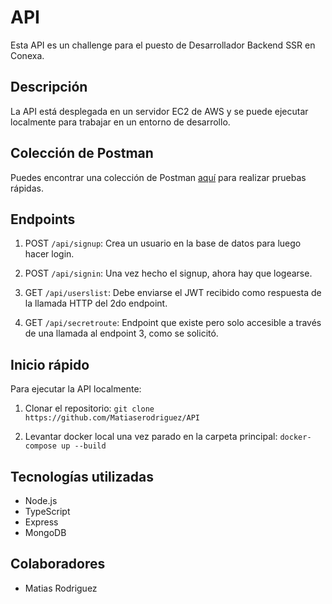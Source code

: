 # API

Esta API es un challenge para el puesto de Desarrollador Backend SSR en Conexa.

## Descripción

La API está desplegada en un servidor EC2 de AWS y se puede ejecutar localmente para trabajar en un entorno de desarrollo.

## Colección de Postman

Puedes encontrar una colección de Postman [aquí](https://www.postman.com/satellite-cosmologist-72342374/workspace/conexa/collection/14655417-409a11fa-f14d-4923-9a85-8fb0bd923c04?action=share&creator=14655417) para realizar pruebas rápidas.

## Endpoints

1. POST `/api/signup`: Crea un usuario en la base de datos para luego hacer login.

2. POST `/api/signin`: Una vez hecho el signup, ahora hay que logearse.

3. GET `/api/userslist`: Debe enviarse el JWT recibido como respuesta de la llamada HTTP del 2do endpoint.

4. GET `/api/secretroute`: Endpoint que existe pero solo accesible a través de una llamada al endpoint 3, como se solicitó.

## Inicio rápido

Para ejecutar la API localmente:

1. Clonar el repositorio: `git clone https://github.com/Matiaserodriguez/API`

2. Levantar docker local una vez parado en la carpeta principal: `docker-compose up --build`

## Tecnologías utilizadas

- Node.js
- TypeScript
- Express
- MongoDB

## Colaboradores

- Matias Rodriguez
